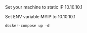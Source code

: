 Set your machine to static IP 10.10.10.1

Set ENV variable MYIP to 10.10.10.1

`docker-compose up -d`